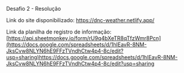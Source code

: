 Desafio 2 - Resolução

Link do site disponibilizado: https://dnc-weather.netlify.app/

Link da planilha de registro de informação: [https://api.sheetmonkey.io/form/rU9q4bXeTR8qTfzWmr8Pcn](https://docs.google.com/spreadsheets/d/1hIEavR-8NM-JksCvw8NLYN6hE9FFzTVndhCtw4p4-8c/edit?usp=sharing)https://docs.google.com/spreadsheets/d/1hIEavR-8NM-JksCvw8NLYN6hE9FFzTVndhCtw4p4-8c/edit?usp=sharing

